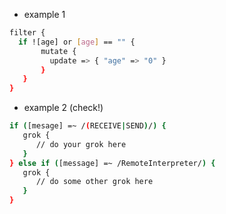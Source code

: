 - example 1
```bash
filter {
  if ![age] or [age] == "" {
       mutate {
         update => { "age" => "0" }
       }    
   }
}
```
- example 2 (check!)
```bash
if ([mesage] =~ /(RECEIVE|SEND)/) {
   grok {
      // do your grok here
   }
} else if ([message] =~ /RemoteInterpreter/) {
   grok {
      // do some other grok here
   }
}
```
